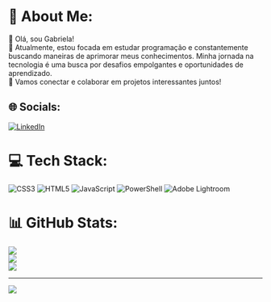 # 💫 About Me:
👋 Olá, sou Gabriela!<br>🌱 Atualmente, estou focada em estudar programação e constantemente buscando maneiras de aprimorar meus conhecimentos. Minha jornada na tecnologia é uma busca por desafios empolgantes e oportunidades de aprendizado.<br>🔗 Vamos conectar e colaborar em projetos interessantes juntos!


## 🌐 Socials:
[![LinkedIn](https://img.shields.io/badge/LinkedIn-%230077B5.svg?logo=linkedin&logoColor=white)](https://linkedin.com/in/https://www.linkedin.com/in/atyla-gabriela-da-silva/) 

# 💻 Tech Stack:
![CSS3](https://img.shields.io/badge/css3-%231572B6.svg?style=for-the-badge&logo=css3&logoColor=white) ![HTML5](https://img.shields.io/badge/html5-%23E34F26.svg?style=for-the-badge&logo=html5&logoColor=white) ![JavaScript](https://img.shields.io/badge/javascript-%23323330.svg?style=for-the-badge&logo=javascript&logoColor=%23F7DF1E) ![PowerShell](https://img.shields.io/badge/PowerShell-%235391FE.svg?style=for-the-badge&logo=powershell&logoColor=white) ![Adobe Lightroom](https://img.shields.io/badge/Adobe%20Lightroom-31A8FF.svg?style=for-the-badge&logo=Adobe%20Lightroom&logoColor=white)
# 📊 GitHub Stats:
![](https://github-readme-stats.vercel.app/api?username=gabipalgunss&theme=dark&hide_border=false&include_all_commits=false&count_private=false)<br/>
![](https://github-readme-streak-stats.herokuapp.com/?user=gabipalgunss&theme=dark&hide_border=false)<br/>
![](https://github-readme-stats.vercel.app/api/top-langs/?username=gabipalgunss&theme=dark&hide_border=false&include_all_commits=false&count_private=false&layout=compact)

---
[![](https://visitcount.itsvg.in/api?id=gabipalgunss&icon=0&color=0)](https://visitcount.itsvg.in)

<!-- Proudly created with GPRM ( https://gprm.itsvg.in ) -->

